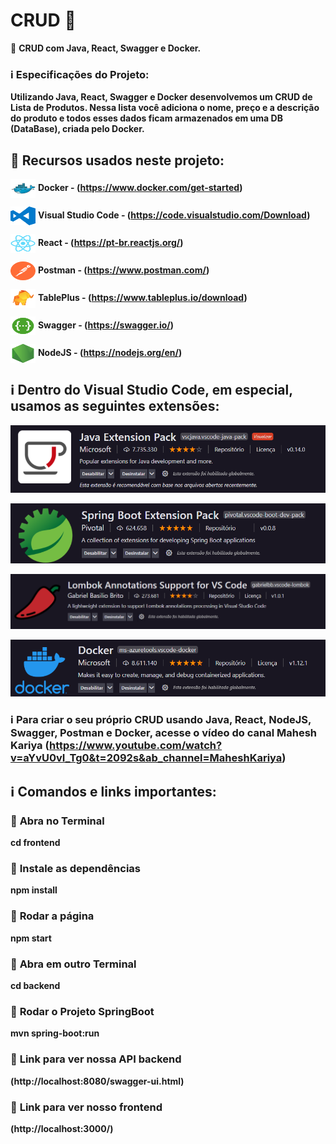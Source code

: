 # CRUD :file_folder:
:bookmark_tabs: **CRUD com Java, React, Swagger e Docker.**

### :information_source: Especificações do Projeto:

**Utilizando Java, React, Swagger e Docker desenvolvemos um CRUD de Lista de Produtos. Nessa lista você adiciona o nome, preço e a descrição do produto e todos esses dados ficam armazenados em uma DB (DataBase), criada pelo Docker.**

## 📌 Recursos usados neste projeto: 

<img align="center" alt="icon-js" height="30" width="40" src="https://raw.githubusercontent.com/devicons/devicon/master/icons/docker/docker-original.svg" style="max-width:100%;"></img> **Docker - (https://www.docker.com/get-started)**

<img align="center" alt="icon-js" height="30" width="40" src="icons/visual-studio-code-logo-svg-vector.svg" style="max-width:100%;"></img> **Visual Studio Code -  (https://code.visualstudio.com/Download)**

<img align="center" alt="icon-js" height="30" width="40" src="https://raw.githubusercontent.com/devicons/devicon/master/icons/react/react-original.svg" style="max-width:100%;"></img> **React - (https://pt-br.reactjs.org/)**

<img align="center" alt="icon-js" height="30" width="40" src="icons/getpostman-icon.svg" style="max-width:100%;"></img> **Postman - (https://www.postman.com/)**

<img align="center" alt="icon-js" height="30" width="40" src="icons/tableplus-v1.png" style="max-width:100%;"></img> **TablePlus - (https://www.tableplus.io/download)**

<img align="center" alt="icon-js" height="30" width="40" src="icons/swagger-seeklogo.com.svg" style="max-width:100%;"></img> **Swagger - (https://swagger.io/)**

<img align="center" alt="icon-js" height="30" width="40" src="https://raw.githubusercontent.com/devicons/devicon/master/icons/nodejs/nodejs-original.svg" style="max-width:100%;"></img> **NodeJS - (https://nodejs.org/en/)**

## :information_source: Dentro do Visual Studio Code, em especial, usamos as seguintes extensões:

<p align="left">
  <img src="extensions/java-extension.png">
  </p>
  
 <p align="left">
  <img src="extensions/springboot-extension.png">
  </p>
  
 <p align="left">
  <img src="extensions/lombok-extension.png">
  </p>
  
 <p align="left">
  <img src="extensions/docker-extension.png">
  </p>

### :information_source: **Para criar o seu próprio CRUD usando Java, React, NodeJS, Swagger, Postman e Docker, acesse o vídeo do canal Mahesh Kariya (https://www.youtube.com/watch?v=aYvU0vI_Tg0&t=2092s&ab_channel=MaheshKariya)**

## :information_source: **Comandos e links importantes:**
### 📍 **Abra no Terminal**
**cd frontend**

### 📍 **Instale as dependências**
**npm install**

### 📍 **Rodar a página**
**npm start**

### 📍 **Abra em outro Terminal**
**cd backend**

### 📍 **Rodar o Projeto SpringBoot**
**mvn spring-boot:run**

### 📍 **Link para ver nossa API backend**
**(http://localhost:8080/swagger-ui.html)**

### 📍 **Link para ver nosso frontend**
**(http://localhost:3000/)**



